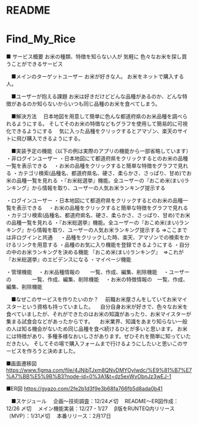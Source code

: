 # README
# Find_My_Rice　　
■ サービス概要
  お米の種類、特徴を知らない人が
  気軽に
  色々なお米を探し買うことができるサービス

　■メインのターゲットユーザー
  お米が好きな人。
  お米をネットで購入する人。

　■ユーザーが抱える課題
  お米は好きだけどどんな品種があるのか、どんな特徴があるのか知らないからいつも同じ品種のお米を食べてしまう。

　■解決方法
　日本地図を用意して簡単に色んな都道府県のお米品種を調べられるようにする。
  そしてそのお米の特徴などもグラフを使用して簡易的に可視化できるようにする
　気に入った品種をクリックするとアマゾン、楽天のサイトに飛び購入できるようにする。

　■実装予定の機能（以下の例は実際のアプリの機能から一部省略しています）
  ・非ログインユーザー
    ・日本地図にて都道府県をクリックするとのお米の品種一覧を表示できる
    　・お米の品種をクリックすると簡単な特徴をグラフで見れる
    ・カテゴリ検索(品種名、都道府県名、硬さ、柔らかさ、さっぱり、甘め)でお米の品種一覧を見れる
    ・『お米総選挙』機能。全ユーザーの『おこめ米(まい)ランキング』から情報を取り、ユーザーの人気お米ランキング提示する

  ・ログインユーザー
    ・日本地図にて都道府県をクリックするとのお米の品種一覧を表示できる
    　・お米の品種をクリックすると簡単な特徴をグラフで見れる
    ・カテゴリ検索(品種名、都道府県名、硬さ、柔らかさ、さっぱり、甘め)でお米の品種一覧を見れる
    ・『お米総選挙』機能。全ユーザーの『おこめ米(まい)ランキング』から情報を取り、ユーザーの人気お米ランキング提示する =>ここまでは非ログインと共通
    　
    ・品種をクリックした時、楽天、アマゾンでの検索をかけるリンクを用意する
    ・品種のお気に入り機能を登録できるようにする
    ・自分の中のお米ランキングを決める機能 『おこめ米(まい)ランキング』　=>これが『お米総選挙』のエビデンスになる
    ・マイページ機能

  ・管理機能
  　・お米品種情報の　　一覧、作成、編集、削除機能
  　・ユーザーの　　　　一覧、作成、編集、削除機能
  　・お米の特徴情報の　一覧、作成、編集、削除機能


　■なぜこのサービスを作りたいのか？
　前職お米屋さんをしていてお米マイスターという資格も持っていました。
　自分自身お米が好きで、色々なお米を食べていましたが、それができたのはお米の知識があったり、お米マイスターが集まる試食会などがあったからです。
　お米業界、知識をあまり知らない一般の人は知る機会がないため同じ品種を食べ続けるひとが多いと思います。
  お米には特徴があり、多種多様なおいしさがあります。ぜひそれを簡単に知っていただきたい。
  そしてその場で購入フォームまで行けるようにしたいと思いこのサービスを作ろうと決めました。

  ■画面遷移図
  https://www.figma.com/file/4JNibTJxm8QNvDMYOyIwdc/%E9%81%B7%E7%A7%BB%E5%9B%B3?node-id=0%3A1&t=dz5exWvObnJz3wEJ-1

  ■ER図
  https://gyazo.com/2fe2b1d3f9e3b68fa766fb5d8ada0b41


　■スケジュール
　企画〜技術調査：12/24〆切
　README〜ER図作成：12/26 〆切
　メイン機能実装：12/27 - 1/27
　β版をRUNTEQ内リリース（MVP）：1/31〆切
　本番リリース：2月17日
